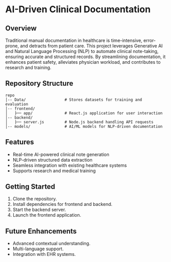 # AI-Driven Clinical Documentation

## Overview
Traditional manual documentation in healthcare is time-intensive, error-prone, and detracts from patient care. This project leverages Generative AI and Natural Language Processing (NLP) to automate clinical note-taking, ensuring accurate and structured records. By streamlining documentation, it enhances patient safety, alleviates physician workload, and contributes to research and training.

## Repository Structure
```
repo
│-- Data/                 # Stores datasets for training and evaluation
│-- frontend/
│   ├── app/              # React.js application for user interaction
│-- backend/
│   ├── server.js         # Node.js backend handling API requests
│-- models/               # AI/ML models for NLP-driven documentation
```

## Features
- Real-time AI-powered clinical note generation
- NLP-driven structured data extraction
- Seamless integration with existing healthcare systems
- Supports research and medical training

## Getting Started
1. Clone the repository.
2. Install dependencies for frontend and backend.
3. Start the backend server.
4. Launch the frontend application.

## Future Enhancements
- Advanced contextual understanding.
- Multi-language support.
- Integration with EHR systems.

